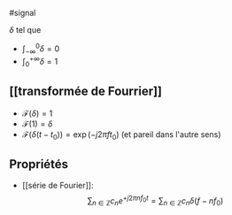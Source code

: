 #signal 

$\delta$ tel que

- $\int_{-\infty}^0 \delta = 0$
- $\int_{0}^{+\infty} \delta = 1$

## [[transformée de Fourrier]]

- $\mathcal{F}(\delta) = 1$
- $\mathcal{F}(1) = \delta$
- $\mathcal{F}(\delta(t-t_0)) = \operatorname{exp}(-j2 \pi ft_0)$ (et pareil dans l'autre sens)

## Propriétés

- [[série de Fourier]]: $$
\sum_{n\in \mathbb{Z}} c_n e^{+j2\pi n f_0 t} = \sum_{n\in \mathbb{Z}} c_n \delta(f-nf_0)
$$


